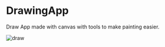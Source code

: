 # DrawingApp
Draw App made with canvas with tools to make painting easier.<br />

![draw](https://user-images.githubusercontent.com/55373109/111895355-c11d2080-89f0-11eb-81e9-c66eb647d6d7.png)
